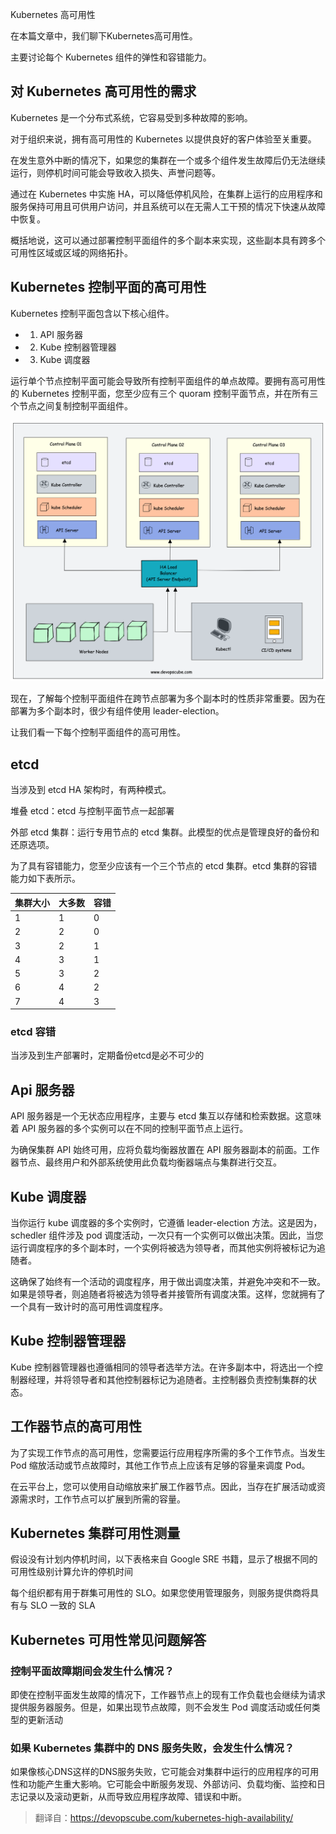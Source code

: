 Kubernetes 高可用性

在本篇文章中，我们聊下Kubernetes高可用性。

主要讨论每个 Kubernetes 组件的弹性和容错能力。


## 对 Kubernetes 高可用性的需求

Kubernetes 是一个分布式系统，它容易受到多种故障的影响。

对于组织来说，拥有高可用性的 Kubernetes 以提供良好的客户体验至关重要。

在发生意外中断的情况下，如果您的集群在一个或多个组件发生故障后仍无法继续运行，则停机时间可能会导致收入损失、声誉问题等。

通过在 Kubernetes 中实施 HA，可以降低停机风险，在集群上运行的应用程序和服务保持可用且可供用户访问，并且系统可以在无需人工干预的情况下快速从故障中恢复。

概括地说，这可以通过部署控制平面组件的多个副本来实现，这些副本具有跨多个可用性区域或区域的网络拓扑。

## Kubernetes 控制平面的高可用性

Kubernetes 控制平面包含以下核心组件。

- 1. API 服务器
- 2. Kube 控制器管理器
- 3. Kube 调度器

运行单个节点控制平面可能会导致所有控制平面组件的单点故障。要拥有高可用性的 Kubernetes 控制平面，您至少应有三个 quoram 控制平面节点，并在所有三个节点之间复制控制平面组件。

![](image.png)

现在，了解每个控制平面组件在跨节点部署为多个副本时的性质非常重要。因为在部署为多个副本时，很少有组件使用 leader-election。

让我们看一下每个控制平面组件的高可用性。

## etcd

当涉及到 etcd HA 架构时，有两种模式。

堆叠 etcd：etcd 与控制平面节点一起部署

外部 etcd 集群：运行专用节点的 etcd 集群。此模型的优点是管理良好的备份和还原选项。

为了具有容错能力，您至少应该有一个三个节点的 etcd 集群。etcd 集群的容错能力如下表所示。

|集群大小 |大多数|容错|
|-----|----|----|
|1|	1|	0
|2|	2|	0
|3|	2|	1
|4|	3|	1
|5|	3|	2
|6|	4|	2
|7|	4|	3

### etcd 容错

当涉及到生产部署时，定期备份etcd是必不可少的

## Api 服务器

API 服务器是一个无状态应用程序，主要与 etcd 集互以存储和检索数据。这意味着 API 服务器的多个实例可以在不同的控制平面节点上运行。

为确保集群 API 始终可用，应将负载均衡器放置在 API 服务器副本的前面。工作器节点、最终用户和外部系统使用此负载均衡器端点与集群进行交互。

## Kube 调度器

当你运行 kube 调度器的多个实例时，它遵循 leader-election 方法。这是因为，schedler 组件涉及 pod 调度活动，一次只有一个实例可以做出决策。因此，当您运行调度程序的多个副本时，一个实例将被选为领导者，而其他实例将被标记为追随者。

这确保了始终有一个活动的调度程序，用于做出调度决策，并避免冲突和不一致。如果是领导者，则追随者将被选为领导者并接管所有调度决策。这样，您就拥有了一个具有一致计时的高可用性调度程序。

## Kube 控制器管理器

Kube 控制器管理器也遵循相同的领导者选举方法。在许多副本中，将选出一个控制器经理，并将领导者和其他控制器标记为追随者。主控制器负责控制集群的状态。


## 工作器节点的高可用性

为了实现工作节点的高可用性，您需要运行应用程序所需的多个工作节点。当发生 Pod 缩放活动或节点故障时，其他工作节点上应该有足够的容量来调度 Pod。

在云平台上，您可以使用自动缩放来扩展工作器节点。因此，当存在扩展活动或资源需求时，工作节点可以扩展到所需的容量。

## Kubernetes 集群可用性测量

假设没有计划内停机时间，以下表格来自 Google SRE 书籍，显示了根据不同的可用性级别计算允许的停机时间


每个组织都有用于群集可用性的 SLO。如果您使用管理服务，则服务提供商将具有与 SLO 一致的 SLA


## Kubernetes 可用性常见问题解答

### 控制平面故障期间会发生什么情况？

即使在控制平面发生故障的情况下，工作器节点上的现有工作负载也会继续为请求提供服务器服务。但是，如果出现节点故障，则不会发生 Pod 调度活动或任何类型的更新活动

### 如果 Kubernetes 集群中的 DNS 服务失败，会发生什么情况？

如果像核心DNS这样的DNS服务失败，它可能会对集群中运行的应用程序的可用性和功能产生重大影响。它可能会中断服务发现、外部访问、负载均衡、监控和日志记录以及滚动更新，从而导致应用程序故障、错误和中断。

>翻译自：https://devopscube.com/kubernetes-high-availability/